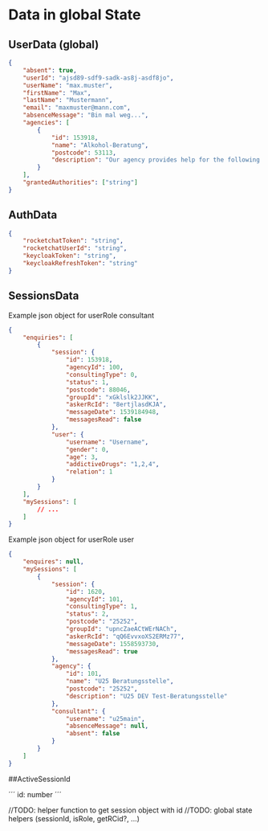 # Data in global State

## UserData (global)

```json
{
	"absent": true,
	"userId": "ajsd89-sdf9-sadk-as8j-asdf8jo",
	"userName": "max.muster",
	"firstName": "Max",
	"lastName": "Mustermann",
	"email": "maxmuster@mann.com",
	"absenceMessage": "Bin mal weg...",
	"agencies": [
		{
			"id": 153918,
			"name": "Alkohol-Beratung",
			"postcode": 53113,
			"description": "Our agency provides help for the following topics: Lorem ipsum.."
		}
	],
	"grantedAuthorities": ["string"]
}
```

## AuthData

```json
{
	"rocketchatToken": "string",
	"rocketchatUserId": "string",
	"keycloakToken": "string",
	"keycloakRefreshToken": "string"
}
```

## SessionsData

Example json object for userRole consultant

```json
{
	"enquiries": [
		{
			"session": {
				"id": 153918,
				"agencyId": 100,
				"consultingType": 0,
				"status": 1,
				"postcode": 88046,
				"groupId": "xGklslk2JJKK",
				"askerRcId": "8ertjlasdKJA",
				"messageDate": 1539184948,
				"messagesRead": false
			},
			"user": {
				"username": "Username",
				"gender": 0,
				"age": 3,
				"addictiveDrugs": "1,2,4",
				"relation": 1
			}
		}
	],
	"mySessions": [
		// ...
	]
}
```

Example json object for userRole user

```json
{
	"enquires": null,
	"mySessions": [
		{
			"session": {
				"id": 1620,
				"agencyId": 101,
				"consultingType": 1,
				"status": 2,
				"postcode": "25252",
				"groupId": "upncZaeACtWErNACh",
				"askerRcId": "qQ6EvvxoXS2ERMz77",
				"messageDate": 1558593730,
				"messagesRead": true
			},
			"agency": {
				"id": 101,
				"name": "U25 Beratungsstelle",
				"postcode": "25252",
				"description": "U25 DEV Test-Beratungsstelle"
			},
			"consultant": {
				"username": "u25main",
				"absenceMessage": null,
				"absent": false
			}
		}
	]
}
```

##ActiveSessionId

´´´
id: number
´´´

//TODO: helper function to get session object with id
//TODO: global state helpers (sessionId, isRole, getRCid?, ...)
